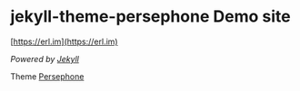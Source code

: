# jekyll-theme-persephone Demo site

[https://erl.im](https://erl.im)

*Powered by [Jekyll](https://jekyllrb.com/)*

Theme [Persephone](https://github.com/erlzhang/jekyll-theme-persephone)
